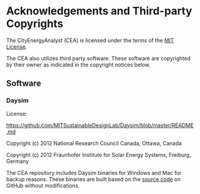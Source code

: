 # Acknowledgements and Third-party Copyrights

The CityEnergyAnalyst (CEA) is licensed under the terms of the 
[MIT License](https://github.com/architecture-building-systems/CityEnergyAnalyst/blob/master/LICENSE).

The CEA also utilizes third party software. These software are copyrighted by their owner as indicated in the copyright
notices below.

## Software

### Daysim
License: 

https://github.com/MITSustainableDesignLab/Daysim/blob/master/README.md

Copyright (c) 2012 National Research Council Canada, Ottawa, Canada

Copyright (c) 2012 Fraunhofer Institute for Solar Energy Systems, Freiburg, Germany

The CEA repository includes Daysim binaries for Windows and Mac for backup reasons.
These binaries are built based on the [source code](https://github.com/MITSustainableDesignLab/Daysim) on GitHub without
modifications.